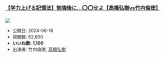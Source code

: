 ### [【学力上げる記憶法】勉強後に…⭕️⭕️せよ【高橋弘樹vs竹内倫徳】](https://www.youtube.com/watch?v=VSul7zoU_mo)
[![](https://img.youtube.com/vi/VSul7zoU_mo/sddefault.jpg)](https://www.youtube.com/watch?v=VSul7zoU_mo)
-   公開日: 2024-06-18
-   視聴数: 62,600
-   **いいね数: 1,100**
-   出演者: 竹内倫徳, [高橋弘樹](/rehacq_fan/people/高橋弘樹 "wikilink")
